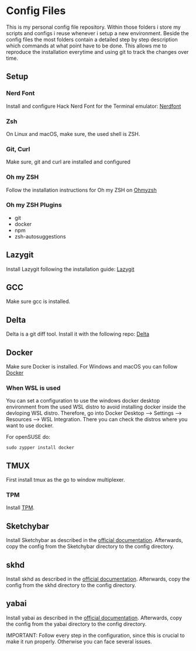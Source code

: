 # Config Files

This is my personal config file repository. Within those folders i store my scripts and configs i reuse whenever i setup a new environment. Beside the config files the most folders contain a detailed step by step description which commands at what point have to be done. This allows me to reproduce the installation everytime and using git to track the changes over time.
## Setup
### Nerd Font
Install and configure Hack Nerd Font for the Terminal emulator:
[Nerdfont](https://www.nerdfonts.com/)
### Zsh
On Linux and macOS, make sure, the used shell is ZSH.
### Git, Curl
Make sure, git and curl are installed and configured
### Oh my ZSH
Follow the installation instructions for Oh my ZSH on
[Ohmyzsh](https://ohmyz.sh/#install)

### Oh my ZSH Plugins
- git
- docker
- npm
- zsh-autosuggestions

## Lazygit
Install Lazygit following the installation guide:
[Lazygit](https://github.com/jesseduffield/lazygit#installation)

## GCC
Make sure gcc is installed.

## Delta
Delta is a git diff tool. Install it with the following repo:
[Delta](https://github.com/dandavison/delta)

## Docker
Make sure Docker is installed.
For Windows and macOS you can follow [Docker](https://www.docker.com/)
### When WSL is used
You can set a configuration to use the windows docker desktop environment from the used WSL distro to avoid installing docker inside the devloping WSL distro. Therefore, go into Docker Desktop --> Settings --> Resources --> WSL Integration. There you can check the distros where you want to use docker.

For openSUSE do:
```
sudo zypper install docker
```
## TMUX
First install tmux as the go to window multiplexer.

### TPM 
Install [TPM](https://github.com/tmux-plugins/tpm).

## Sketchybar
Install Sketchybar as described in the [official documentation](https://github.com/FelixKratz/SketchyBar). Afterwards, copy the config from the Sketchybar directory to the config directory.

## skhd
Install skhd as described in the [official documentation](https://github.com/koekeishiya/skhd). Afterwards, copy the config from the skhd directory to the config directory.

## yabai
Install yabai as described in the [official documentation](https://github.com/koekeishiya/yabai). Afterwards, copy the config from the yabai directory to the config directory.

IMPORTANT: Follow every step in the configuration, since this is crucial to make it run properly. Otherwise you can face several issues.
